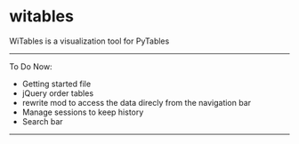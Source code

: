 witables
========

WiTables is a visualization tool for PyTables

--------
To Do Now:

* Getting started file
* jQuery order tables
* rewrite mod to access the data direcly from the navigation bar
* Manage sessions to keep history
* Search bar


--------

